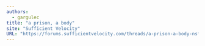 ```yaml
---
authors:
  - gargulec
title: "a prison, a body"
site: "Sufficient Velocity"
URL: "https://forums.sufficientvelocity.com/threads/a-prison-a-body-nsfw.63933"
---
```




